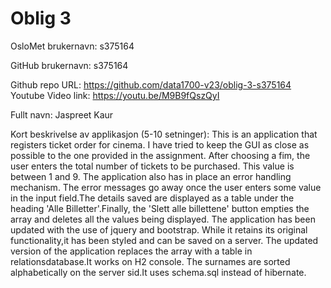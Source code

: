 Oblig 3
=======
OsloMet brukernavn: s375164

GitHub brukernavn: s375164

Github repo URL: https://github.com/data1700-v23/oblig-3-s375164
Youtube Video link: https://youtu.be/M9B9fQszQyI 

Fullt navn: Jaspreet Kaur

Kort beskrivelse av applikasjon (5-10 setninger):
This is an application that registers ticket order for cinema. I have tried to keep the GUI as close as possible to the one provided in the assignment. After choosing a fim, the user enters the total number of tickets to be purchased. This value is between 1 and 9. The application also has in place an error handling mechanism. The error messages go away once the user enters some value in the input field.The details saved are displayed as a table under the heading 'Alle Billetter'.Finally, the 'Slett alle billettene' button empties the array and deletes all the values being displayed. The application has been updated with the use of jquery and bootstrap. While it retains its original functionality,it has been styled and can be saved on a server.
The updated version of the application replaces the array with a table in relationsdatabase.It works on H2 console. The surnames are sorted alphabetically on the server sid.It uses schema.sql instead of hibernate.